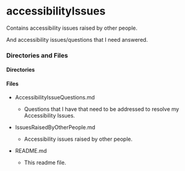 # accessibilityIssues

Contains accessibility issues raised by other people.

And accessibility issues/questions that I need answered.

### Directories and Files

#### Directories

#### Files

- AccessibilityIssueQuestions.md

  - Questions that I have that need to be addressed to resolve my Accessibility Issues.

- IssuesRaisedByOtherPeople.md

  - Accessibility issues raised by other people.

- README.md

  - This readme file.
